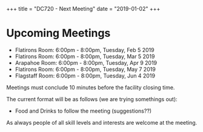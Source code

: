 +++
title = "DC720 - Next Meeting"
date = "2019-01-02"
+++

# Upcoming Meetings

* Flatirons Room: 6:00pm - 8:00pm, Tuesday, Feb 5 2019
* Flatirons Room: 6:00pm - 8:00pm, Tuesday, Mar 5 2019
* Arapahoe Room: 6:00pm - 8:00pm, Tuesday, Apr 9 2019
* Flatirons Room: 6:00pm - 8:00pm, Tuesday, May 7 2019
* Flagstaff Room: 6:00pm - 8:00pm, Tuesday, Jun 4 2019

Meetings must conclude 10 minutes before the facility closing time. 

The current format will be as follows (we are trying somethings out):

* Food and Drinks to follow the meeting (suggestions??)

As always people of all skill levels and interests are welcome at the meeting.
